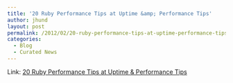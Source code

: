 ```yaml
---
title: '20 Ruby Performance Tips at Uptime &amp; Performance Tips'
author: jhund
layout: post
permalink: /2012/02/20-ruby-performance-tips-at-uptime-performance-tips/
categories:
  - Blog
  - Curated News
---
```

Link: [20 Ruby Performance Tips at Uptime & Performance Tips][1]

 [1]: http://bit.ly/y8B9Jz